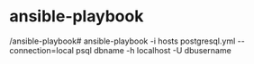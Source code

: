 # ansible-playbook
/ansible-playbook# ansible-playbook -i hosts postgresql.yml --connection=local
psql dbname -h localhost -U dbusername
